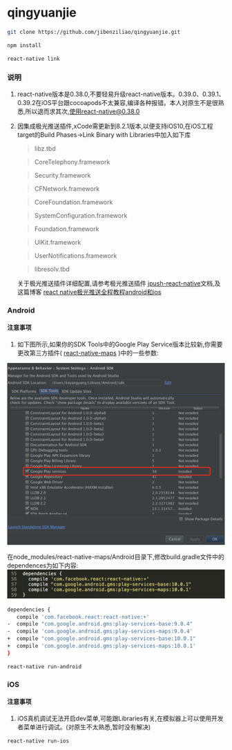 # qingyuanjie

```bash
git clone https://github.com/jibenziliao/qingyuanjie.git
```

```bash
npm install
```

```bash
react-native link
```

### 说明

1. react-native版本是0.38.0,不要轻易升级react-native版本。0.39.0、0.39.1、0.39.2在iOS平台跟cocoapods不太兼容,编译各种报错。本人对原生不是很熟悉,所以退而求其次,使用react-native@0.38.0

2. 因集成极光推送插件,xCode需更新到8.2.1版本,以便支持iOS10,在iOS工程target的Build Phases->Link Binary with Libraries中加入如下库

    > libz.tbd
      
    > CoreTelephony.framework
      
    > Security.framework
      
    > CFNetwork.framework
      
    > CoreFoundation.framework
      
    > SystemConfiguration.framework
      
    > Foundation.framework
      
    > UIKit.framework
      
    > UserNotifications.framework
      
    > libresolv.tbd

    关于极光推送插件详细配置,请参考极光推送插件 [jpush-react-native](https://github.com/jpush/jpush-react-native)文档,及这篇博客 [react native极光推送全程教程android和ios](http://www.jianshu.com/p/e7f81b5e1807)

### Android

#### 注意事项
1. 如下图所示,如果你的SDK Tools中的Google Play Service版本比较新,你需要更改第三方插件( [react-native-maps](https://github.com/airbnb/react-native-maps) )中的一些参数:

![Alt text](./img/Google_Play_Services.png)

在node_modules/react-native-maps/Android目录下,修改build.gradle文件中的dependences为如下内容:
![Alt text](./img/build.gradle.png)

```bash
dependencies {
   compile 'com.facebook.react:react-native:+'
-  compile "com.google.android.gms:play-services-base:9.0.4"
-  compile 'com.google.android.gms:play-services-maps:9.0.4'
+  compile "com.google.android.gms:play-services-base:10.0.1"
+  compile 'com.google.android.gms:play-services-maps:10.0.1'
}
```


```bash
react-native run-android
```

### iOS

#### 注意事项

1. iOS真机调试无法开启dev菜单,可能跟Libraries有关,在模拟器上可以使用开发者菜单进行调试。(对原生不太熟悉,暂时没有解决)

```bash
react-native run-ios
```

